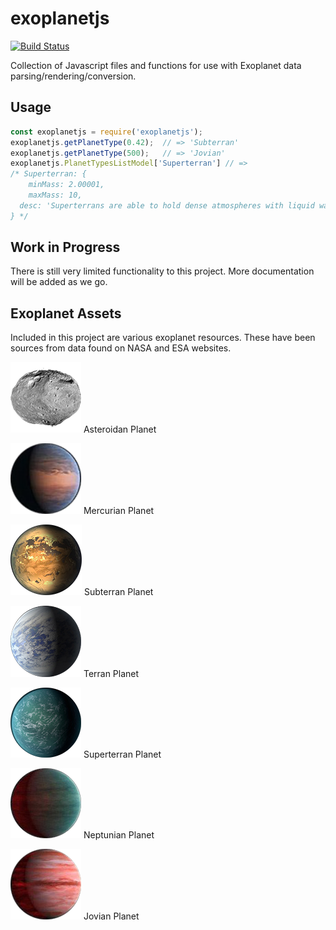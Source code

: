 # exoplanetjs

[![Build Status](https://travis-ci.org/code-for-coffee/exoplanet.js.svg?branch=master)](https://travis-ci.org/code-for-coffee/exoplanet.js)

Collection of Javascript files and functions for use with Exoplanet data parsing/rendering/conversion.

## Usage

```javascript
const exoplanetjs = require('exoplanetjs');
exoplanetjs.getPlanetType(0.42);  // => 'Subterran'
exoplanetjs.getPlanetType(500);   // => 'Jovian'
exoplanetjs.PlanetTypesListModel['Superterran'] // =>
/* Superterran: {
	minMass: 2.00001,
	maxMass: 10,
  desc: 'Superterrans are able to hold dense atmospheres with liquid water within the habitable zone.'
} */
```

## Work in Progress

There is still very limited functionality to this project. More documentation will be added as we go.

## Exoplanet Assets

Included in this project are various exoplanet resources. These have been sources from data found on NASA and ESA websites.

![Asteroidan](assets/img/01_nasa_asteroidan.png) Asteroidan Planet

![Mercurian](assets/img/02_esa_mercurian.png) Mercurian Planet

![Subterran](assets/img/03_nasa_subterran.png) Subterran Planet

![Terran](assets/img/04_nasa_terran.png) Terran Planet

![Superterran](assets/img/05_nasa_superterran.png) Superterran Planet

![Neptunian](assets/img/06_esa_neptunian.png) Neptunian Planet

![Jovian](assets/img/07_hot_jupiter_esa.png) Jovian Planet
